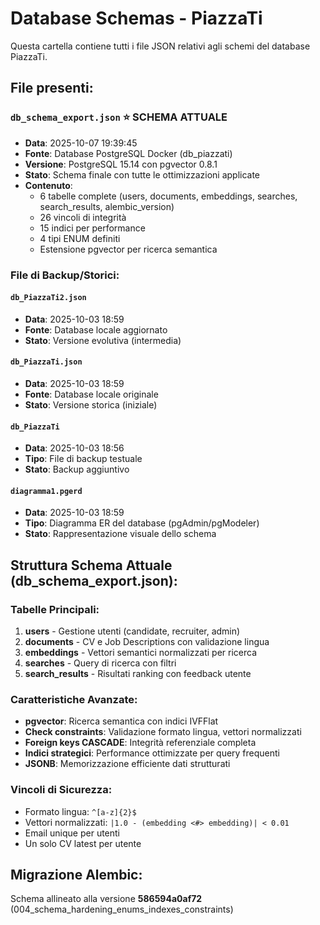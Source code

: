 # Database Schemas - PiazzaTi

Questa cartella contiene tutti i file JSON relativi agli schemi del database PiazzaTi.

## File presenti:

### `db_schema_export.json` ⭐ **SCHEMA ATTUALE**
- **Data**: 2025-10-07 19:39:45
- **Fonte**: Database PostgreSQL Docker (db_piazzati)
- **Versione**: PostgreSQL 15.14 con pgvector 0.8.1
- **Stato**: Schema finale con tutte le ottimizzazioni applicate
- **Contenuto**: 
  - 6 tabelle complete (users, documents, embeddings, searches, search_results, alembic_version)
  - 26 vincoli di integrità
  - 15 indici per performance
  - 4 tipi ENUM definiti
  - Estensione pgvector per ricerca semantica

### File di Backup/Storici:

#### `db_PiazzaTi2.json`
- **Data**: 2025-10-03 18:59
- **Fonte**: Database locale aggiornato
- **Stato**: Versione evolutiva (intermedia)

#### `db_PiazzaTi.json` 
- **Data**: 2025-10-03 18:59
- **Fonte**: Database locale originale
- **Stato**: Versione storica (iniziale)

#### `db_PiazzaTi`
- **Data**: 2025-10-03 18:56
- **Tipo**: File di backup testuale
- **Stato**: Backup aggiuntivo

#### `diagramma1.pgerd`
- **Data**: 2025-10-03 18:59
- **Tipo**: Diagramma ER del database (pgAdmin/pgModeler)
- **Stato**: Rappresentazione visuale dello schema

## Struttura Schema Attuale (db_schema_export.json):

### Tabelle Principali:
1. **users** - Gestione utenti (candidate, recruiter, admin)
2. **documents** - CV e Job Descriptions con validazione lingua
3. **embeddings** - Vettori semantici normalizzati per ricerca
4. **searches** - Query di ricerca con filtri
5. **search_results** - Risultati ranking con feedback utente

### Caratteristiche Avanzate:
- **pgvector**: Ricerca semantica con indici IVFFlat
- **Check constraints**: Validazione formato lingua, vettori normalizzati
- **Foreign keys CASCADE**: Integrità referenziale completa
- **Indici strategici**: Performance ottimizzate per query frequenti
- **JSONB**: Memorizzazione efficiente dati strutturati

### Vincoli di Sicurezza:
- Formato lingua: `^[a-z]{2}$`
- Vettori normalizzati: `|1.0 - (embedding <#> embedding)| < 0.01`
- Email unique per utenti
- Un solo CV latest per utente

## Migrazione Alembic:
Schema allineato alla versione **586594a0af72** (004_schema_hardening_enums_indexes_constraints)